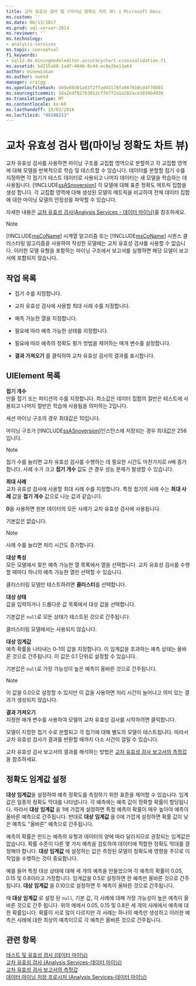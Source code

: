```yaml
---
title: 교차 유효성 검사 탭 (마이닝 정확도 차트 뷰) | Microsoft Docs
ms.custom: ''
ms.date: 06/13/2017
ms.prod: sql-server-2014
ms.reviewer: ''
ms.technology:
- analysis-services
ms.topic: conceptual
f1_keywords:
- sql12.dm.miningmodeleditor.accuracychart.crossvalidation.f1
ms.assetid: bd215a68-1ad7-4046-9c44-ec8e2be13a64
author: minewiskan
ms.author: owend
manager: craigg
ms.openlocfilehash: d49e80d01a83f2ffad43178fa987010cd4f76b01
ms.sourcegitcommit: 3da2edf82763852cff6772a1a282ace3034b4936
ms.translationtype: MT
ms.contentlocale: ko-KR
ms.lasthandoff: 10/02/2018
ms.locfileid: "48188213"
---
```

# <a name="cross-validation-tab-mining-accuracy-chart-view"></a>교차 유효성 검사 탭(마이닝 정확도 차트 뷰)
  교차 유효성 검사를 사용하면 마이닝 구조를 교집합 영역으로 분할하고 각 교집합 영역에 대해 모델을 반복적으로 학습 및 테스트할 수 있습니다. 데이터를 분할할 접기 수를 지정하면 각 접기가 테스트 데이터로 사용되고 나머지 데이터는 새 모델을 학습하는 데 사용됩니다. [!INCLUDE[ssASnoversion](../includes/ssasnoversion-md.md)] 각 모델에 대해 표준 정확도 메트릭 집합을 생성 합니다. 각 교집합 영역에 대해 생성된 모델의 메트릭을 비교하여 전체 데이터 집합에 대한 마이닝 모델의 안정성을 파악할 수 있습니다.  
  
 자세한 내용은 [교차 유효성 검사&#40;Analysis Services - 데이터 마이닝&#41;](data-mining/cross-validation-analysis-services-data-mining.md)를 참조하세요.  
  
> [!NOTE]  
>  [!INCLUDE[msCoName](../includes/msconame-md.md)] 시계열 알고리즘 또는 [!INCLUDE[msCoName](../includes/msconame-md.md)] 시퀀스 클러스터링 알고리즘을 사용하여 작성한 모델에는 교차 유효성 검사를 사용할 수 없습니다. 이러한 모델 유형을 포함하는 마이닝 구조에서 보고서를 실행하면 해당 모델이 보고서에 포함되지 않습니다.  
  
## <a name="task-list"></a>작업 목록  
  
-   접기 수를 지정합니다.  
  
-   교차 유효성 검사에 사용할 최대 사례 수를 지정합니다.  
  
-   예측 가능한 열을 지정합니다.  
  
-   필요에 따라 예측 가능한 상태를 지정합니다.  
  
-   필요에 따라 예측의 정확도 평가 방법을 제어하는 매개 변수를 설정합니다.  
  
-   **결과 가져오기** 를 클릭하여 교차 유효성 검사의 결과를 표시합니다.  
  
## <a name="uielement-list"></a>UIElement 목록  
 **접기 개수**  
 만들 접기 또는 파티션의 수를 지정합니다. 최소값은 데이터 집합의 절반은 테스트에 사용되고 나머지 절반은 학습에 사용됨을 의미하는 2입니다.  
  
 세션 마이닝 구조의 경우 최대값은 10입니다.  
  
 마이닝 구조가 [!INCLUDE[ssASnoversion](../includes/ssasnoversion-md.md)]인스턴스에 저장되는 경우 최대값은 256입니다.  
  
> [!NOTE]  
>  접기 수를 늘리면 교차 유효성 검사를 수행하는 데 필요한 시간도 마찬가지로 n배 증가합니다. 사례 수가 크고 **접기 개수** 값도 큰 경우 성능 문제가 발생할 수 있습니다.  
  
 **최대 사례**  
 교차 유효성 검사에 사용할 최대 사례 수를 지정합니다. 특정 접기의 사례 수는 **최대 사례** 값을 **접기 개수** 값으로 나눈 값과 같습니다.  
  
 **0**을 사용하면 원본 데이터의 모든 사례가 교차 유효성 검사에 사용됩니다.  
  
 기본값은 없습니다.  
  
> [!NOTE]  
>  사례 수를 늘리면 처리 시간도 증가합니다.  
  
 **대상 특성**  
 모든 모델에서 찾은 예측 가능한 열 목록에서 열을 선택합니다. 교차 유효성 검사를 수행할 때마다 하나의 예측 가능한 열만 선택할 수 있습니다.  
  
 클러스터링 모델만 테스트하려면 **클러스터**를 선택합니다.  
  
 **대상 상태**  
 값을 입력하거나 드롭다운 값 목록에서 대상 값을 선택합니다.  
  
 기본값은 `null`로 모든 상태가 테스트된 것으로 간주됩니다.  
  
 클러스터링 모델에서는 사용되지 않습니다.  
  
 **대상**  **임계값**  
 예측 확률을 나타내는 0-1의 값을 지정합니다. 이 임계값을 초과하는 예측 상태는 올바른 것으로 간주됩니다. 이 값은 0.1 단위로 설정할 수 있습니다.  
  
 기본값은 `null`로 가장 가능성이 높은 예측이 올바른 것으로 간주됩니다.  
  
> [!NOTE]  
>  이 값을 0.0으로 설정할 수 있지만 이 값을 사용하면 처리 시간이 늘어나고 의미 있는 결과가 생성되지 않습니다.  
  
 **결과 가져오기**  
 지정한 매개 변수를 사용하여 모델의 교차 유효성 검사를 시작하려면 클릭합니다.  
  
 모델이 지정한 접기 수로 분할되고 각 접기에 대해 별도의 모델이 테스트됩니다. 따라서 교차 유효성 검사가 결과를 반환할 때까지 다소 시간이 걸릴 수 있습니다.  
  
 교차 유효성 검사 보고서의 결과를 해석하는 방법은 [교차 유효성 검사 보고서의 측정값](data-mining/measures-in-the-cross-validation-report.md)을 참조하세요.  
  
## <a name="setting-the-accuracy-threshold"></a>정확도 임계값 설정  
 **대상** **임계값**을 설정하여 예측 정확도를 측정하기 위한 표준을 제어할 수 있습니다. 임계값은 일종의 정확도 막대를 나타냅니다. 각 예측에는 예측 값이 정확할 확률이 할당됩니다. 따라서 **대상** **임계값** 을 1에 가깝게 설정하면 특정 예측의 확률이 매우 높아야 예측이 올바른 예측으로 간주됩니다. 반대로 **대상** **임계값** 을 0에 가깝게 설정하면 확률 값이 낮은 예측도 "올바른" 예측으로 간주됩니다.  
  
 예측의 확률은 만드는 예측의 유형과 데이터의 양에 따라 달라지므로 권장되는 임계값은 없습니다. 확률 수준이 다른 몇 가지 예측을 검토하여 데이터에 적합한 정확도 막대를 결정해야 합니다. **대상** **임계값** 에 설정하는 값은 측정된 모델의 정확도에 영향을 주므로 이 작업을 수행하는 것이 중요합니다.  
  
 예를 들어 특정 대상 상태에 대해 세 개의 예측을 만들었으며 각 예측의 확률이 0.05, 0.15 및 0.8이라고 가정합니다. 임계값을 0.5로 설정하면 한 예측만 올바른 것으로 간주됩니다. **대상** **임계값** 을 0.10으로 설정하면 두 예측이 올바른 것으로 간주됩니다.  
  
 때 **대상** **임계값** 로 설정 된 `null`, 기본 값, 각 사례에 대해 가장 가능성이 높은 예측이 올바른 것으로 간주 됩니다. 위의 예에서 0.05, 0.15 및 0.8은 세 개의 사례에서 예측에 대한 확률입니다. 확률이 서로 많이 다르지만 각 사례는 하나의 예측만 생성하고 이러한 예측은 사례에 대한 최상의 예측이므로 각 예측은 올바른 것으로 간주됩니다.  
  
## <a name="see-also"></a>관련 항목  
 [테스트 및 유효성 검사 &#40;데이터 마이닝&#41;](data-mining/testing-and-validation-data-mining.md)   
 [교차 유효성 검사 &#40;Analysis Services-데이터 마이닝&#41;](data-mining/cross-validation-analysis-services-data-mining.md)   
 [교차 유효성 검사 보고서의 측정값](data-mining/measures-in-the-cross-validation-report.md)   
 [데이터 마이닝 저장 프로시저 &#40;Analysis Services-데이터 마이닝&#41;](/sql/analysis-services/data-mining/data-mining-stored-procedures-analysis-services-data-mining)  
  
  
